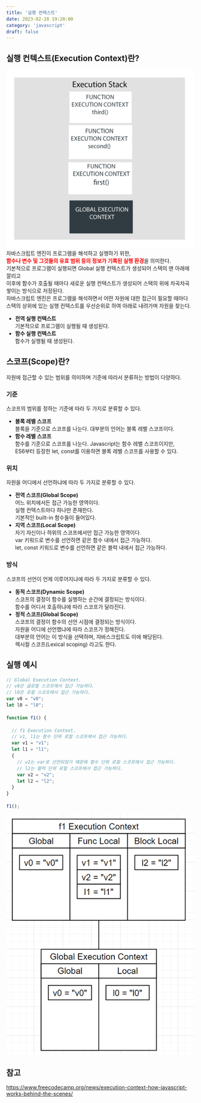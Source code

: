 ```yaml
---
title: '실행 컨텍스트'
date: 2023-02-28 19:20:00
category: 'javascript'
draft: false
---
```


## 실행 컨텍스트(Execution Context)란?
![](./images/execution-context/execution-context.png)
자바스크립트 엔진이 프로그램을 해석하고 실행하기 위한,  
<b style="color:red">함수나 변수 및 그것들의 유효 범위 등의 정보가 기록된 실행 환경</b>을 의미한다.  
기본적으로 프로그램이 실행되면 Global 실행 컨텍스트가 생성되어 스택의 맨 아래에 깔리고  
이후에 함수가 호출될 때마다 새로운 실행 컨텍스트가 생성되어 스택의 위에 차곡차곡 쌓이는 방식으로 저장된다.  
자바스크립트 엔진은 프로그램을 해석하면서 어떤 자원에 대한 접근이 필요할 때마다  
스택의 상위에 있는 실행 컨텍스트를 우선순위로 하여 아래로 내려가며 자원을 찾는다.
- <b>전역 실행 컨텍스트</b>  
기본적으로 프로그램이 실행될 때 생성된다.
- <b>함수 실행 컨텍스트</b>  
함수가 실행될 때 생성된다.

## 스코프(Scope)란?
자원에 접근할 수 있는 범위를 의미하며 기준에 따라서 분류하는 방법이 다양하다.

### 기준
스코프의 범위를 정하는 기준에 따라 두 가지로 분류할 수 있다.
- <b>블록 레벨 스코프</b>  
블록을 기준으로 스코프를 나눈다.
대부분의 언어는 블록 레벨 스코프이다.  
- <b>함수 레벨 스코프</b>  
함수를 기준으로 스코프를 나눈다.
Javascript는 함수 레벨 스코프이지만,  
ES6부터 등장한 let, const를 이용하면 블록 레벨 스코프를 사용할 수 있다.  

### 위치
자원을 어디에서 선언하냐에 따라 두 가지로 분류할 수 있다.
- <b>전역 스코프(Global Scope)</b>  
어느 위치에서든 접근 가능한 영역이다.  
실행 컨텍스트마다 하나만 존재한다.  
기본적인 built-in 함수들이 들어있다.  
- <b>지역 스코프(Local Scope)</b>  
자기 자신이나 하위의 스코프에서만 접근 가능한 영역이다.  
var 키워드로 변수를 선언하면 같은 함수 내에서 접근 가능하다.  
let, const 키워드로 변수를 선언하면 같은 블럭 내에서 접근 가능하다.  

### 방식
스코프의 선언이 언제 이루어지냐에 따라 두 가지로 분류할 수 있다.
- <b>동적 스코프(Dynamic Scope)</b>  
스코프의 결정이 함수를 실행하는 순간에 결정되는 방식이다.  
함수를 어디서 호출하냐에 따라 스코프가 달라진다.  
- <b>정적 스코프(Global Scope)</b>  
스코프의 결정이 함수의 선언 시점에 결정되는 방식이다.  
자원을 어디에 선언했냐에 따라 스코프가 정해진다.  
대부분의 언어는 이 방식을 선택하며, 자바스크립트도 이에 해당된다.  
렉시컬 스코프(Lexical scoping) 라고도 한다.  

## 실행 예시
```js
// Global Execution Context.
// v0은 글로벌 스코프에서 접근 가능하다.
// l0은 로컬 스코프에서 접근 가능하다.
var v0 = "v0";
let l0 = "l0";

function f1() {

  // f1 Execution Context.
  // v1, l1는 함수 단위 로컬 스코프에서 접근 가능하다.
  var v1 = "v1";
  let l1 = "l1";
  {
    // v2는 var로 선언되었기 때문에 함수 단위 로컬 스코프에서 접근 가능하다.
    // l2는 블럭 단위 로컬 스코프에서 접근 가능하다.
    var v2 = "v2";
    let l2 = "l2";
  }
}

f1();
```
![](./images/execution-context/scope.png)

## 참고
https://www.freecodecamp.org/news/execution-context-how-javascript-works-behind-the-scenes/
